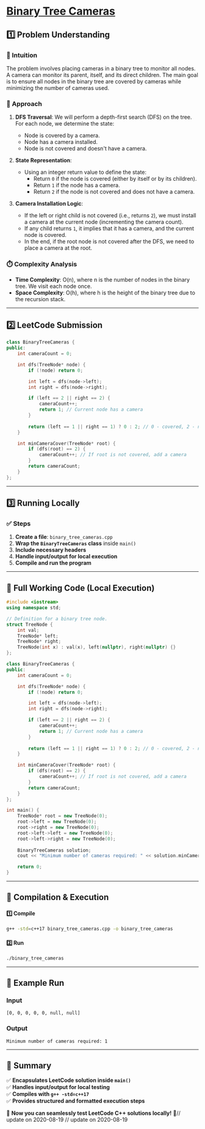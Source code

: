 # **[Binary Tree Cameras](https://leetcode.com/problems/binary-tree-cameras/description/)**  

## **1️⃣ Problem Understanding**  
### **📌 Intuition**  
The problem involves placing cameras in a binary tree to monitor all nodes. A camera can monitor its parent, itself, and its direct children. The main goal is to ensure all nodes in the binary tree are covered by cameras while minimizing the number of cameras used.

### **🚀 Approach**  
1. **DFS Traversal**: We will perform a depth-first search (DFS) on the tree. For each node, we determine the state:
   - Node is covered by a camera.
   - Node has a camera installed.
   - Node is not covered and doesn't have a camera.
   
2. **State Representation**:
   - Using an integer return value to define the state:
     - Return `0` if the node is covered (either by itself or by its children).
     - Return `1` if the node has a camera.
     - Return `2` if the node is not covered and does not have a camera.

3. **Camera Installation Logic**: 
   - If the left or right child is not covered (i.e., returns `2`), we must install a camera at the current node (incrementing the camera count).
   - If any child returns `1`, it implies that it has a camera, and the current node is covered. 
   - In the end, if the root node is not covered after the DFS, we need to place a camera at the root.

### **⏱️ Complexity Analysis**  
- **Time Complexity**: O(n), where n is the number of nodes in the binary tree. We visit each node once.
- **Space Complexity**: O(h), where h is the height of the binary tree due to the recursion stack.  

---  

## **2️⃣ LeetCode Submission**  
```cpp
class BinaryTreeCameras {
public:
    int cameraCount = 0;

    int dfs(TreeNode* node) {
        if (!node) return 0;

        int left = dfs(node->left);
        int right = dfs(node->right);

        if (left == 2 || right == 2) {
            cameraCount++;
            return 1; // Current node has a camera
        }
        
        return (left == 1 || right == 1) ? 0 : 2; // 0 - covered, 2 - not covered
    }

    int minCameraCover(TreeNode* root) {
        if (dfs(root) == 2) {
            cameraCount++; // If root is not covered, add a camera
        }
        return cameraCount;
    }
};
```  

---  

## **3️⃣ Running Locally**  
### **✅ Steps**  
1. **Create a file**: `binary_tree_cameras.cpp`  
2. **Wrap the `BinaryTreeCameras` class** inside `main()`  
3. **Include necessary headers**  
4. **Handle input/output for local execution**  
5. **Compile and run the program**  

---  

## **📝 Full Working Code (Local Execution)**  
```cpp
#include <iostream>
using namespace std;

// Definition for a binary tree node.
struct TreeNode {
    int val;
    TreeNode* left;
    TreeNode* right;
    TreeNode(int x) : val(x), left(nullptr), right(nullptr) {}
};

class BinaryTreeCameras {
public:
    int cameraCount = 0;

    int dfs(TreeNode* node) {
        if (!node) return 0;

        int left = dfs(node->left);
        int right = dfs(node->right);

        if (left == 2 || right == 2) {
            cameraCount++;
            return 1; // Current node has a camera
        }
        
        return (left == 1 || right == 1) ? 0 : 2; // 0 - covered, 2 - not covered
    }

    int minCameraCover(TreeNode* root) {
        if (dfs(root) == 2) {
            cameraCount++; // If root is not covered, add a camera
        }
        return cameraCount;
    }
};

int main() {
    TreeNode* root = new TreeNode(0);
    root->left = new TreeNode(0);
    root->right = new TreeNode(0);
    root->left->left = new TreeNode(0);
    root->left->right = new TreeNode(0);
    
    BinaryTreeCameras solution;
    cout << "Minimum number of cameras required: " << solution.minCameraCover(root) << endl;

    return 0;
}
```  

---  

## **🔧 Compilation & Execution**  
#### **1️⃣ Compile**  
```bash
g++ -std=c++17 binary_tree_cameras.cpp -o binary_tree_cameras
```  

#### **2️⃣ Run**  
```bash
./binary_tree_cameras
```  

---  

## **🎯 Example Run**  
### **Input**  
```
[0, 0, 0, 0, 0, null, null]
```  
### **Output**  
```
Minimum number of cameras required: 1
```  

---  

## **📌 Summary**  
✅ **Encapsulates LeetCode solution inside `main()`**  
✅ **Handles input/output for local testing**  
✅ **Compiles with `g++ -std=c++17`**  
✅ **Provides structured and formatted execution steps**  

🚀 **Now you can seamlessly test LeetCode C++ solutions locally!** 🚀// update on 2020-08-19
// update on 2020-08-19
